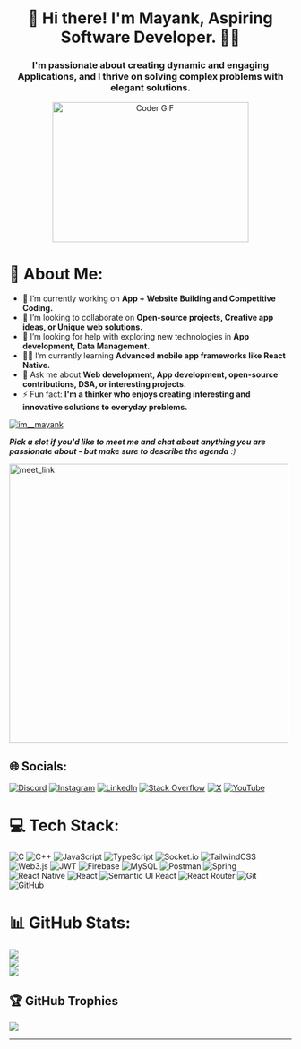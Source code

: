 
<h1 align="center">👋 Hi there! I'm Mayank, Aspiring Software Developer.  🎯️🚀️</h1>
<h3 align="center">I'm passionate about creating dynamic and engaging Applications, and I thrive on solving complex problems with elegant solutions.</h3>

 
<p align="center"><img alt="Coder GIF" height=250 width=350 src="https://images.squarespace-cdn.com/content/v1/5769fc401b631bab1addb2ab/1541580611624-TE64QGKRJG8SWAIUS7NS/ke17ZwdGBToddI8pDm48kPoswlzjSVMM-SxOp7CV59BZw-zPPgdn4jUwVcJE1ZvWQUxwkmyExglNqGp0IvTJZamWLI2zvYWH8K3-s_4yszcp2ryTI0HqTOaaUohrI8PI6FXy8c9PWtBlqAVlUS5izpdcIXDZqDYvprRqZ29Pw0o/coding-freak.gif" /></p>




# 💫 About Me:
- 🔭 I’m currently working on **App + Website Building and Competitive Coding.**
- 👯 I’m looking to collaborate on **Open-source projects, Creative app ideas, or Unique web solutions.**
- 🤝 I’m looking for help with exploring new technologies in **App development, Data Management.**
- 🧑‍💻 I’m currently learning **Advanced mobile app frameworks like React Native.**
- 💬 Ask me about **Web development, App development, open-source contributions, DSA, or interesting projects.**
- ⚡ Fun fact: **I'm a thinker who enjoys creating interesting and innovative solutions to everyday problems.**


<p align="left"><a href="https://twitter.com/_vortex_m" target="blank"><img src="https://img.shields.io/twitter/follow/_vortex_m?logo=twitter&style=for-the-badge" alt="im__mayank" /></a> </p>

<p><em><b>Pick a slot if you'd like to meet me and chat about anything you are passionate about - but make sure to describe the agenda</b> :)</em></p>
<a href="https://calendly.com/aeroweblabs/personal-query" target="_blank"><img width="498" alt="meet_link" src="https://user-images.githubusercontent.com/15426564/144297439-f530f383-e73e-41e0-9914-a9b7d3f432e5.png"></a>

## 🌐 Socials:
[![Discord](https://img.shields.io/badge/Discord-%237289DA.svg?logo=discord&logoColor=white)](https://discord.gg/sdfsdfsdsdfs) [![Instagram](https://img.shields.io/badge/Instagram-%23E4405F.svg?logo=Instagram&logoColor=white)](https://instagram.com/vortex_.m) [![LinkedIn](https://img.shields.io/badge/LinkedIn-%230077B5.svg?logo=linkedin&logoColor=white)](https://linkedin.com/in/vortex-m) [![Stack Overflow](https://img.shields.io/badge/-Stackoverflow-FE7A16?logo=stack-overflow&logoColor=white)]([https://stackoverflow.com/users/abcde](https://stackoverflow.com/users/27248888/mayank)) [![X](https://img.shields.io/badge/X-black.svg?logo=X&logoColor=white)](https://x.com/_vortex_m) [![YouTube](https://img.shields.io/badge/YouTube-%23FF0000.svg?logo=YouTube&logoColor=white)](https://youtube.com/@devhub-u?si=QSev7M0sWtatRyOh) 

# 💻 Tech Stack:
![C](https://img.shields.io/badge/c-%2300599C.svg?style=flat&logo=c&logoColor=white) ![C++](https://img.shields.io/badge/c++-%2300599C.svg?style=flat&logo=c%2B%2B&logoColor=white) ![JavaScript](https://img.shields.io/badge/javascript-%23323330.svg?style=flat&logo=javascript&logoColor=%23F7DF1E) ![TypeScript](https://img.shields.io/badge/typescript-%23007ACC.svg?style=flat&logo=typescript&logoColor=white) ![Socket.io](https://img.shields.io/badge/Socket.io-black?style=flat&logo=socket.io&badgeColor=010101) ![TailwindCSS](https://img.shields.io/badge/tailwindcss-%2338B2AC.svg?style=flat&logo=tailwind-css&logoColor=white) ![Web3.js](https://img.shields.io/badge/web3.js-F16822?style=flat&logo=web3.js&logoColor=white) ![JWT](https://img.shields.io/badge/JWT-black?style=flat&logo=JSON%20web%20tokens) ![Firebase](https://img.shields.io/badge/firebase-a08021?style=flat&logo=firebase&logoColor=ffcd34) ![MySQL](https://img.shields.io/badge/mysql-4479A1.svg?style=flat&logo=mysql&logoColor=white) ![Postman](https://img.shields.io/badge/Postman-FF6C37?style=flat&logo=postman&logoColor=white)  ![Spring](https://img.shields.io/badge/spring-%236DB33F.svg?style=flat&logo=spring&logoColor=white) ![React Native](https://img.shields.io/badge/react_native-%2320232a.svg?style=flat&logo=react&logoColor=%2361DAFB) ![React](https://img.shields.io/badge/react-%2320232a.svg?style=flat&logo=react&logoColor=%2361DAFB) ![Semantic UI React](https://img.shields.io/badge/Semantic%20UI%20React-%2335BDB2.svg?style=flat&logo=SemanticUIReact&logoColor=white) ![React Router](https://img.shields.io/badge/React_Router-CA4245?style=flat&logo=react-router&logoColor=white) ![Git](https://img.shields.io/badge/git-%23F05033.svg?style=flat&logo=git&logoColor=white) ![GitHub](https://img.shields.io/badge/github-%23121011.svg?style=flat&logo=github&logoColor=white)
# 📊 GitHub Stats:

![](https://github-readme-stats.vercel.app/api?username=vortex-m&theme=transparent&hide_border=true&include_all_commits=false&count_private=false)
</br>
![](https://github-readme-streak-stats.herokuapp.com/?user=vortex&theme=transparent&hide_border=true)
</br>
![](https://github-readme-stats.vercel.app/api/top-langs/?username=vortex-m&theme=transparent&hide_border=true&include_all_commits=false&count_private=false&layout=compact)

## 🏆 GitHub Trophies
![](https://github-profile-trophy.vercel.app/?username=vortex-m&theme=transparent&no-frame=true&no-bg=true&margin-w=4)

---


